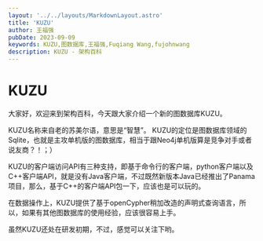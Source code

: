 ```yaml
---
layout: '../../layouts/MarkdownLayout.astro'
title: 'KUZU'
author: 王福强
pubDate: 2023-09-09
keywords: KUZU,图数据库,王福强,Fuqiang Wang,fujohnwang
description: KUZU - 架构百科
---
```


# KUZU

大家好，欢迎来到架构百科，今天跟大家介绍一个新的图数据库KUZU。

KUZU名称来自老的苏美尔语，意思是“智慧”。 KUZU的定位是图数据库领域的Sqlite，也就是主攻单机版的图数据库，相当于跟Neo4j单机版算是竞争对手或者说友商？！；）

KUZU的客户端访问API有三种支持，即基于命令行的客户端，python客户端以及C++客户端API，就是没有Java客户端，不过既然新版本Java已经推出了Panama项目，那么，基于C++的客户端API包一下，应该也是可以玩的。

在数据操作上，KUZU提供了基于openCypher稍加改造的声明式查询语言，所以，如果有其他图数据库的使用经验，应该很容易上手。

虽然KUZU还处在研发初期，不过，感觉可以关注下哟。